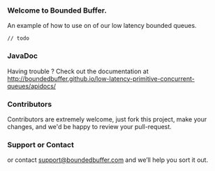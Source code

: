 ### Welcome to Bounded Buffer.

An example of how to use on of our low latency bounded queues.

```
// todo
```

### JavaDoc
Having trouble ? Check out the documentation at http://boundedbuffer.github.io/low-latency-primitive-concurrent-queues/apidocs/


### Contributors
Contributors are extremely welcome, just fork this project, make your changes, and we'd be happy to review your pull-request.

### Support or Contact
 or contact support@boundedbuffer.com and we’ll help you sort it out.
